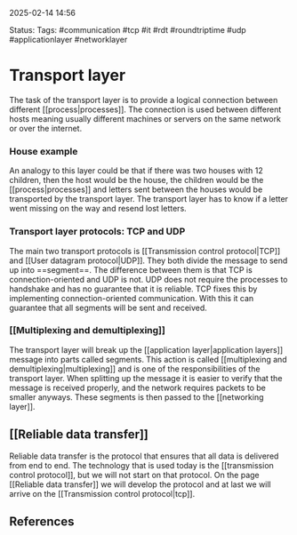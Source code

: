 2025-02-14 14:56

Status:
Tags: #communication #tcp #it #rdt #roundtriptime #udp #applicationlayer #networklayer 

# Transport layer

The task of the transport layer is to provide a logical connection between different [[process|processes]]. The connection is used between different hosts meaning usually different machines or servers on the same network or over the internet. 

### House example
An analogy to this layer could be that if there was two houses with 12 children, then the host would be the house, the children would be the [[process|processes]] and letters sent between the houses would be transported by the transport layer. The transport layer has to know if a letter went missing on the way and resend lost letters.

### Transport layer protocols: TCP and UDP

The main two transport protocols is [[Transmission control protocol|TCP]] and [[User datagram protocol|UDP]]. They both divide the message to send up into ==segment==.
The difference between them is that TCP is connection-oriented and UDP is not. UDP does not require the processes to handshake and has no guarantee that it is reliable. TCP fixes this by implementing connection-oriented communication. With this it can guarantee that all segments will be sent and received. 

### [[Multiplexing and demultiplexing]]
The transport layer will break up the [[application layer|application layers]] message into parts called segments. This action is called [[multiplexing and demultiplexing|multiplexing]] and is one of the responsibilities of the transport layer. When splitting up the message it is easier to verify that the message is received properly, and the network requires packets to be smaller anyways. These segments is then passed to the [[networking layer]].

## [[Reliable data transfer]]

Reliable data transfer is the protocol that ensures that all data is delivered from end to end. The technology that is used today is the [[transmission control protocol]], but we will not start on that protocol. On the page [[Reliable data transfer]] we will develop the protocol and at last we will arrive on the [[Transmission control protocol|tcp]].



## References